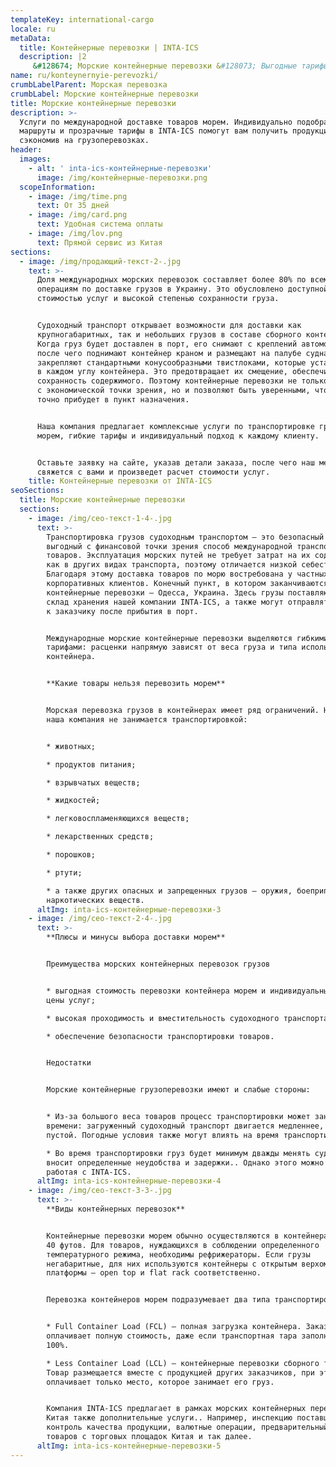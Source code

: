 ```yaml
---
templateKey: international-cargo
locale: ru
metaData:
  title: Контейнерные перевозки | INTA-ICS
  description: |2
     &#128674; Морские контейнерные перевозки &#128073; Выгодные тарифы на сборные грузы &#9989; LCL, FCL. Полный комплекс сопроводительных услуг, таможенное оформление &#9989; Поддержка 24/7 - Звони &#9742; 068 5555 999
name: ru/konteynernyie-perevozki/
crumbLabelParent: Морская перевозка
crumbLabel: Морские контейнерные перевозки
title: Морские контейнерные перевозки
description: >-
  Услуги по международной доставке товаров морем. Индивидуально подобранные
  маршруты и прозрачные тарифы в INTA-ICS помогут вам получить продукцию,
  сэкономив на грузоперевозках.
header:
  images:
    - alt: ' inta-ics-контейнерные-перевозки'
      image: /img/контейнерные-перевозки.png
  scopeInformation:
    - image: /img/time.png
      text: От 35 дней
    - image: /img/card.png
      text: Удобная система оплаты
    - image: /img/lov.png
      text: Прямой сервис из Китая
sections:
  - image: /img/продающий-текст-2-.jpg
    text: >-
      Доля международных морских перевозок составляет более 80% по всем
      операциям по доставке грузов в Украину. Это обусловлено доступной
      стоимостью услуг и высокой степенью сохранности груза.


      Судоходный транспорт открывает возможности для доставки как
      крупногабаритных, так и небольших грузов в составе сборного контейнера.
      Когда груз будет доставлен в порт, его снимают с креплений автомобиля,
      после чего поднимают контейнер краном и размещают на палубе судна. Грузы
      закрепляют стандартными конусообразными твистлоками, которые устанавливают
      в каждом углу контейнера. Это предотвращает их смещение, обеспечивая
      сохранность содержимого. Поэтому контейнерные перевозки не только выгодны
      с экономической точки зрения, но и позволяют быть уверенными, что груз
      точно прибудет в пункт назначения.


      Наша компания предлагает комплексные услуги по транспортировке грузов
      морем, гибкие тарифы и индивидуальный подход к каждому клиенту.


      Оставьте заявку на сайте, указав детали заказа, после чего наш менеджер
      свяжется с вами и произведет расчет стоимости услуг.
    title: Контейнерные перевозки от INTA-ICS
seoSections:
  title: Морские контейнерные перевозки
  sections:
    - image: /img/сео-текст-1-4-.jpg
      text: >-
        Транспортировка грузов судоходным транспортом — это безопасный и
        выгодный с финансовой точки зрения способ международной транспортировки
        товаров. Эксплуатация морских путей не требует затрат на их содержание,
        как в других видах транспорта, поэтому отличается низкой себестоимостью.
        Благодаря этому доставка товаров по морю востребована у частных и
        корпоративных клиентов. Конечный пункт, в котором заканчиваются морские
        контейнерные перевозки — Одесса, Украина. Здесь грузы поставляются на
        склад хранения нашей компании INTA-ICS, а также могут отправляться сразу
        к заказчику после прибытия в порт.


        Международные морские контейнерные перевозки выделяются гибкими
        тарифами: расценки напрямую зависят от веса груза и типа используемого
        контейнера.


        **Какие товары нельзя перевозить морем**


        Морская перевозка грузов в контейнерах имеет ряд ограничений. Например,
        наша компания не занимается транспортировкой:


        * животных;

        * продуктов питания;

        * взрывчатых веществ;

        * жидкостей;

        * легковоспламеняющихся веществ;

        * лекарственных средств;

        * порошков;

        * ртути;

        * а также других опасных и запрещенных грузов — оружия, боеприпасов,
        наркотических веществ.
      altImg: inta-ics-контейнерные-перевозки-3
    - image: /img/сео-текст-2-4-.jpg
      text: >-
        **Плюсы и минусы выбора доставки морем**


        Преимущества морских контейнерных перевозок грузов


        * выгодная стоимость перевозки контейнера морем и индивидуальный расчет
        цены услуг;

        * высокая проходимость и вместительность судоходного транспорта;

        * обеспечение безопасности транспортировки товаров.


        Недостатки


        Морские контейнерные грузоперевозки имеют и слабые стороны:


        * Из-за большого веса товаров процесс транспортировки может занять много
        времени: загруженный судоходный транспорт двигается медленнее, чем
        пустой. Погодные условия также могут влиять на время транспортировки.

        * Во время транспортировки груз будет минимум дважды менять судно, что
        вносит определенные неудобства и задержки.. Однако этого можно избежать,
        работая с INTA-ICS.
      altImg: inta-ics-контейнерные-перевозки-4
    - image: /img/сео-текст-3-3-.jpg
      text: >-
        **Виды контейнерных перевозок**


        Контейнерные перевозки морем обычно осуществляются в контейнерах на 20 и
        40 футов. Для товаров, нуждающихся в соблюдении определенного
        температурного режима, необходимы рефрижераторы. Если грузы
        негабаритные, для них используются контейнеры с открытым верхом или
        платформы — open top и flat rack соответственно.


        Перевозка контейнеров морем подразумевает два типа транспортировки:


        * Full Container Load (FCL) — полная загрузка контейнера. Заказчик
        оплачивает полную стоимость, даже если транспортная тара заполнена не на
        100%.

        * Less Container Load (LCL) — контейнерные перевозки сборного типа.
        Товар размещается вместе с продукцией других заказчиков, при этом клиент
        оплачивает только место, которое занимает его груз.


        Компания INTA-ICS предлагает в рамках морских контейнерных перевозок из
        Китая также дополнительные услуги.. Например, инспекцию поставщика,
        контроль качества продукции, валютные операции, предварительный выкуп
        товаров с торговых площадок Китая и так далее.
      altImg: inta-ics-контейнерные-перевозки-5
---
```

